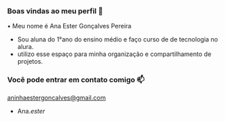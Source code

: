 ### Boas vindas ao meu perfil 🎀

• Meu nome é Ana Ester Gonçalves Pereira 

- Sou aluna do 1°ano do ensino médio e faço curso de de tecnologia no alura.
- utilizo esse espaço para minha organização e compartilhamento de projetos.

### Você pode entrar em contato comigo 📫

aninhaestergoncalves@gmail.com 

- Ana._ester_ 
